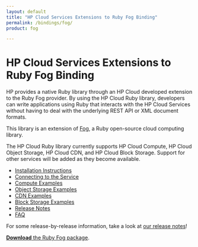 ```yaml
---
layout: default
title: "HP Cloud Services Extensions to Ruby Fog Binding"
permalink: /bindings/fog/
product: fog

---
```

# HP Cloud Services Extensions to Ruby Fog Binding

HP provides a native Ruby library through an HP Cloud developed extension to the Ruby Fog provider.  By using the HP Cloud Ruby library, developers can write applications using Ruby that interacts with the HP Cloud Services without having to deal with the underlying REST API or XML document formats.

This library is an extension of [Fog](http://github.com/fog/fog), a Ruby open-source cloud computing library. 

<!--Currently we are maintaining a running branch of the Fog library that contains all HP-specific support. Very soon, we intend to return our contributions to the primary open-source library.-->

The HP Cloud Ruby library currently supports HP Cloud Compute, HP Cloud Object Storage, HP Cloud CDN, and HP Cloud Block Storage. Support for other services will be added as they become available.

* [Installation Instructions](/bindings/fog/install)
* [Connecting to the Service](/bindings/fog/connect)
* [Compute Examples](/bindings/fog/compute)
* [Object Storage Examples](/bindings/fog/object-storage)
* [CDN Examples](/bindings/fog/cdn)
* [Block Storage Examples](/bindings/fog/block-storage)
* [Release Notes](/bindings/fog/release-notes)
* [FAQ](/faq#RubyFogBindings)

For some release-by-release information, take a look at [our release notes](/release-notes)!

[**Download** the Ruby Fog package](/file/hpfog-0.0.20.gem).

